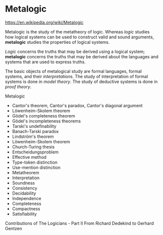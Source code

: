 # Metalogic

https://en.wikipedia.org/wiki/Metalogic

Metalogic is the study of the metatheory of logic. Whereas *logic* studies how logical systems can be used to construct valid and sound arguments, **metalogic** studies the properties of logical systems.

*Logic* concerns the truths that may be derived using a logical system; **metalogic** concerns the truths that may be derived about the languages and systems that are used to express truths.

The basic objects of metalogical study are formal languages, formal systems, and their *interpretations*. The study of interpretation of formal systems is done in *model theory*. The study of deductive systems is done in *proof theory*.

Metalogic
- Cantor's theorem, Cantor's paradox, Cantor's diagonal argument
- Löwenheim-Skolem theorem
- Gödel's completeness theorem
- Gödel's incompleteness theorems
- Tarski's undefinability
- Banach-Tarski paradox
- Lindström's theorem
- Löwenheim-Skolem theorem
- Church-Turing thesis
- Entscheidungsproblem
- Effective method
- Type-token distinction
- Use-mention distinction
- Metatheorem
- Interpretation
- Soundness
- Consistency
- Decidability
- Independence
- Completeness
- Compactness
- Satisfiability

Contributions of The Logicians - Part II From Richard Dedekind to Gerhard Gentzen
